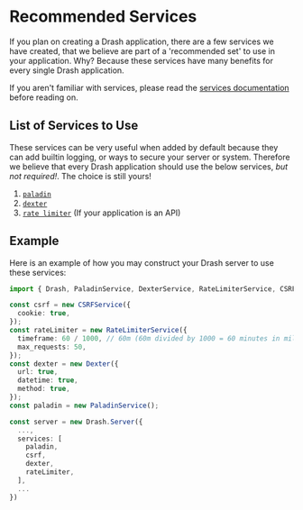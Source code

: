 # Recommended Services

If you plan on creating a Drash application, there are a few services we have
created, that we believe are part of a 'recommended set' to use in your
application. Why? Because these services have many benefits for every single
Drash application.

If you aren't familiar with services, please read the
[services documentation](https://drash.land/drash/v2.x/tutorials/services/introduction)
before reading on.

## List of Services to Use

These services can be very useful when added by default because they can add
builtin logging, or ways to secure your server or system. Therefore we believe
that every Drash application should use the below services, _but not required!_.
The choice is still yours!

1. [`paladin`](/drash/v2.x/tutorials/services/drash-approved-services/paladin)
2. [`dexter`](/drash/v2.x/tutorials/services/drash-approved-services/dexter)
3. [`rate limiter`](/drash/v2.x/tutorials/services/drash-approved-services/rate-limiter)
   (If your application is an API)

## Example

Here is an example of how you may construct your Drash server to use these
services:

```typescript
import { Drash, PaladinService, DexterService, RateLimiterService, CSRFService } from "./deps.ts";

const csrf = new CSRFService({
  cookie: true,
});
const rateLimiter = new RateLimiterService({
  timeframe: 60 / 1000, // 60m (60m divided by 1000 = 60 minutes in milliseconds)
  max_requests: 50,
});
const dexter = new Dexter({
  url: true,
  datetime: true,
  method: true,
});
const paladin = new PaladinService();

const server = new Drash.Server({
  ...,
  services: [
    paladin,
    csrf,
    dexter,
    rateLimiter,
  ],
  ...
})
```
